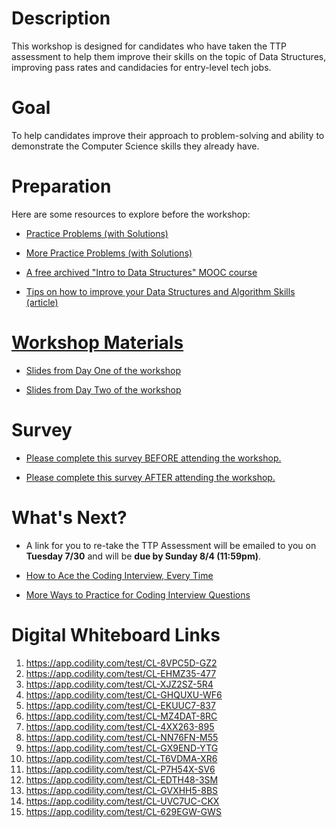 # Description

This workshop is designed for candidates who have taken the TTP assessment to help them improve their skills on the topic of Data Structures, improving pass rates and candidacies for entry-level tech jobs.


# Goal

To help candidates improve their approach to problem-solving and ability to demonstrate the Computer Science skills they already have.


# Preparation

Here are some resources to explore before the workshop:

* <a href="https://github.com/NYC-TTP/algorithms_and_data_structures/blob/master/README.md">Practice Problems (with Solutions)
  
* <a href="https://github.com/NYC-TTP/Data-Structures-Algorithms/blob/master/README.md">More Practice Problems (with Solutions)
  
* <a href="https://www.edx.org/course/introduction-to-data-structures">A free archived "Intro to Data Structures" MOOC course</a>

* <a href="https://medium.com/@fabianterh/how-to-improve-your-data-structures-algorithms-and-problem-solving-skills-af50971cba60">Tips on how to improve your Data Structures and Algorithm Skills (article)


# Workshop Materials

* <a href="https://drive.google.com/file/d/1WFqf5Gq5T7S_e-vKp_Nkzdy9MDanYYqf/view?usp=sharing">Slides from Day One of the workshop</a>

* <a href="https://drive.google.com/file/d/1eluaMP_pdZEOHHztxu2FnjKOms9p7wVc/view?usp=sharing">Slides from Day Two of the workshop</a>


# Survey

* <a href="https://docs.google.com/forms/d/1tbpk3ea93bua-zKpCUCHQYk-CmaPkXvDzpGvbP1NqG0/edit?usp=sharing">Please complete this survey BEFORE attending the workshop.</a>

* <a href="https://forms.gle/Gg9MajoFwkHci6176">Please complete this survey AFTER attending the workshop.</a>


# What's Next?

* A link for you to re-take the TTP Assessment will be emailed to you on <b>Tuesday 7/30</b> and will be <b>due by Sunday 8/4 (11:59pm)</b>.

* <a href="https://medium.com/@nick.ciubotariu/ace-the-coding-interview-every-time-d169ce1fd3fc">How to Ace the Coding Interview, Every Time </a>

* <a href="https://www.pluralsight.com/blog/career/5-ways-practice-coding-interview">More Ways to Practice for Coding Interview Questions</a>


# Digital Whiteboard Links
1. https://app.codility.com/test/CL-8VPC5D-GZ2
2. https://app.codility.com/test/CL-EHMZ35-477
3. https://app.codility.com/test/CL-XJZ2SZ-5R4
4. https://app.codility.com/test/CL-GHQUXU-WF6
5. https://app.codility.com/test/CL-EKUUC7-837
6. https://app.codility.com/test/CL-MZ4DAT-8RC
7. https://app.codility.com/test/CL-4XX263-895
8. https://app.codility.com/test/CL-NN76FN-M55
9. https://app.codility.com/test/CL-GX9END-YTG
10. https://app.codility.com/test/CL-T6VDMA-XR6
11. https://app.codility.com/test/CL-P7H54X-SV6
12. https://app.codility.com/test/CL-EDTH48-3SM
13. https://app.codility.com/test/CL-GVXHH5-8BS
14. https://app.codility.com/test/CL-UVC7UC-CKX
15. https://app.codility.com/test/CL-629EGW-GWS
